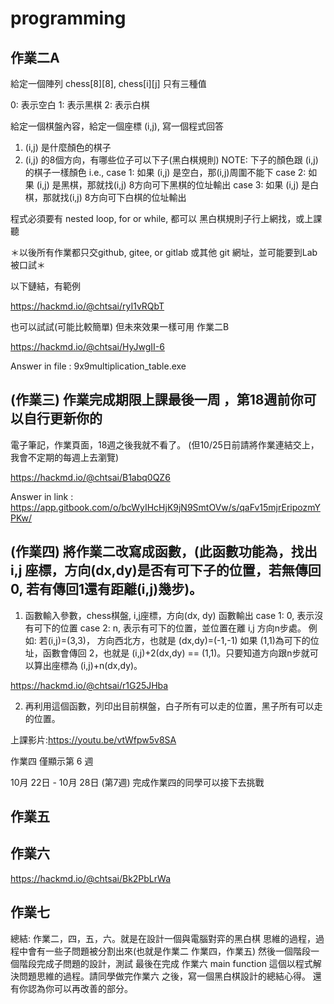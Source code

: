 # programming

## 作業二A
給定一個陣列 chess[8][8], chess[i][j] 只有三種值

0: 表示空白
1: 表示黑棋
2: 表示白棋

給定一個棋盤內容，給定一個座標 (i,j), 寫一個程式回答
1. (i,j) 是什麼顏色的棋子
2. (i,j) 的8個方向，有哪些位子可以下子(黑白棋規則)
NOTE: 下子的顏色跟 (i,j) 的棋子一樣顏色
i.e.,
case 1: 如果 (i,j) 是空白，那(i,j)周圍不能下
case 2: 如果 (i,j) 是黑棋，那就找(i,j) 8方向可下黑棋的位址輸出
case 3: 如果 (i,j) 是白棋，那就找(i,j) 8方向可下白棋的位址輸出

程式必須要有 nested loop, for or while, 都可以
黑白棋規則子行上網找，或上課聽

＊以後所有作業都只交github, gitee, or gitlab 或其他 git 網址，並可能要到Lab被口試＊

以下鏈結，有範例

https://hackmd.io/@chtsai/ryI1vRQbT


也可以試試(可能比較簡單)
但未來效果一樣可用
作業二B

https://hackmd.io/@chtsai/HyJwgII-6

Answer in file : 9x9multiplication_table.exe

## (作業三) 作業完成期限上課最後一周 ，第18週前你可以自行更新你的
電子筆記，作業頁面，18週之後我就不看了。
(但10/25日前請將作業連結交上，我會不定期的每週上去瀏覽)

https://hackmd.io/@chtsai/B1abq0QZ6

Answer in link : https://app.gitbook.com/o/bcWyIHcHjK9jN9SmtOVw/s/qaFv15mjrEripozmYPKw/

## (作業四) 將作業二改寫成函數，(此函數功能為，找出 i,j 座標，方向(dx,dy)是否有可下子的位置，若無傳回0, 若有傳回1還有距離(i,j)幾步)。

1. 函數輸入參數，chess棋盤, i,j座標，方向(dx, dy)
函數輸出
 case 1: 0, 表示沒有可下的位置
 case 2: n, 表示有可下的位置，並位置在離 i,j 方向n步處。
 例如: 若(i,j)=(3,3)， 方向西北方，也就是 (dx,dy)=(-1,-1)
 如果 (1,1)為可下的位址，函數會傳回 2，也就是 (i,j)+2(dx,dy) == (1,1)。只要知道方向跟n步就可以算出座標為 (i,j)+n(dx,dy)。

https://hackmd.io/@chtsai/r1G25JHba


2. 再利用這個函數，列印出目前棋盤，白子所有可以走的位置，黑子所有可以走的位置。


上課影片:https://youtu.be/vtWfpw5v8SA

 作業四
僅顯示第 6 週
 	
10月 22日 - 10月 28日 (第7週)
完成作業四的同學可以接下去挑戰
## 作業五
## 作業六

https://hackmd.io/@chtsai/Bk2PbLrWa

## 作業七
總結:
作業二，四，五，六。就是在設計一個與電腦對弈的黑白棋
思維的過程，過程中會有一些子問題被分割出來(也就是作業二
作業四，作業五)
然後一個階段一個階段完成子問題的設計，測試
最後在完成 作業六 main function
這個以程式解決問題思維的過程。請同學做完作業六
之後，寫一個黑白棋設計的總結心得。
還有你認為你可以再改善的部分。
